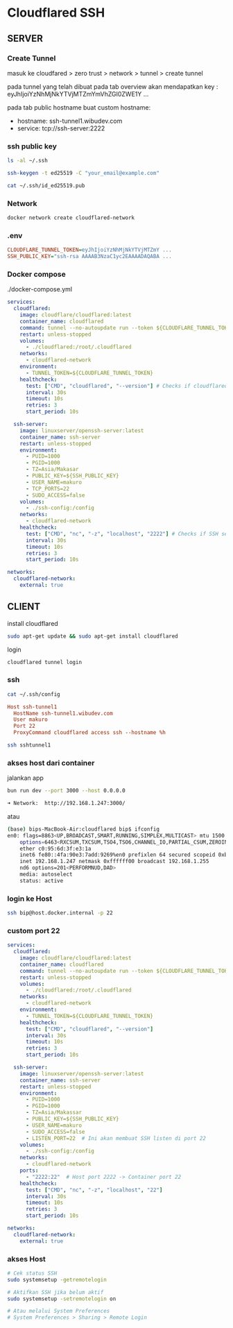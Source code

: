 # Cloudflared SSH 

## SERVER

### Create Tunnel

masuk ke cloudfared > zero trust > network > tunnel > create tunnel

pada tunnel yang telah dibuat pada tab overview akan mendapatkan key : eyJhIjoiYzNhMjNkYTVjMTZmYmVhZGI0ZWE1Y ...

pada tab public hostname buat custom hostname: 
 - hostname: ssh-tunnel1.wibudev.com
 - service: tcp://ssh-server:2222


### ssh public key

```bash
ls -al ~/.ssh
```

```bash
ssh-keygen -t ed25519 -C "your_email@example.com"
```

```bash
cat ~/.ssh/id_ed25519.pub
```

### Network 

```bash
docker network create cloudflared-network
```

### .env

```ini
CLOUDFLARE_TUNNEL_TOKEN=eyJhIjoiYzNhMjNkYTVjMTZmY ...
SSH_PUBLIC_KEY="ssh-rsa AAAAB3NzaC1yc2EAAAADAQABA ...
```

### Docker compose

./docker-compose.yml
```yml
services:
  cloudflared:
    image: cloudflare/cloudflared:latest
    container_name: cloudflared
    command: tunnel --no-autoupdate run --token ${CLOUDFLARE_TUNNEL_TOKEN}
    restart: unless-stopped
    volumes:
      - ./cloudflared:/root/.cloudflared
    networks:
      - cloudflared-network
    environment:
      - TUNNEL_TOKEN=${CLOUDFLARE_TUNNEL_TOKEN}
    healthcheck:
      test: ["CMD", "cloudflared", "--version"] # Checks if cloudflared is responsive
      interval: 30s
      timeout: 10s
      retries: 3
      start_period: 10s

  ssh-server:
    image: linuxserver/openssh-server:latest
    container_name: ssh-server
    restart: unless-stopped
    environment:
      - PUID=1000
      - PGID=1000
      - TZ=Asia/Makasar
      - PUBLIC_KEY=${SSH_PUBLIC_KEY}
      - USER_NAME=makuro
      - TCP_PORTS=22
      - SUDO_ACCESS=false
    volumes:
      - ./ssh-config:/config
    networks:
      - cloudflared-network
    healthcheck:
      test: ["CMD", "nc", "-z", "localhost", "2222"] # Checks if SSH server is listening on port 22
      interval: 30s
      timeout: 10s
      retries: 3
      start_period: 10s

networks:
  cloudflared-network:
    external: true
```


## CLIENT

install cloudflared

```bash
sudo apt-get update && sudo apt-get install cloudflared
```

login

```bash
cloudflared tunnel login
```

### ssh

```bash
cat ~/.ssh/config
```

```ini
Host ssh-tunnel1
  HostName ssh-tunnel1.wibudev.com
  User makuro
  Port 22
  ProxyCommand cloudflared access ssh --hostname %h
```

```bash
ssh sshtunnel1
```

### akses host dari container

jalankan app

```bash
bun run dev --port 3000 --host 0.0.0.0
```

```bash
➜ Network:  http://192.168.1.247:3000/
```

atau 


```bash
(base) bips-MacBook-Air:cloudflared bip$ ifconfig
en0: flags=8863<UP,BROADCAST,SMART,RUNNING,SIMPLEX,MULTICAST> mtu 1500
	options=6463<RXCSUM,TXCSUM,TSO4,TSO6,CHANNEL_IO,PARTIAL_CSUM,ZEROINVERT_CSUM>
	ether c0:95:6d:3f:e3:1a 
	inet6 fe80::4fa:90e3:7add:9269%en0 prefixlen 64 secured scopeid 0xb 
	inet 192.168.1.247 netmask 0xffffff00 broadcast 192.168.1.255
	nd6 options=201<PERFORMNUD,DAD>
	media: autoselect
	status: active
```

### login ke Host

```bash
ssh bip@host.docker.internal -p 22
```

### custom port 22

```yml
services:
  cloudflared:
    image: cloudflare/cloudflared:latest
    container_name: cloudflared
    command: tunnel --no-autoupdate run --token ${CLOUDFLARE_TUNNEL_TOKEN}
    restart: unless-stopped
    volumes:
      - ./cloudflared:/root/.cloudflared
    networks:
      - cloudflared-network
    environment:
      - TUNNEL_TOKEN=${CLOUDFLARE_TUNNEL_TOKEN}
    healthcheck:
      test: ["CMD", "cloudflared", "--version"] 
      interval: 30s
      timeout: 10s
      retries: 3
      start_period: 10s

  ssh-server:
    image: linuxserver/openssh-server:latest
    container_name: ssh-server
    restart: unless-stopped
    environment:
      - PUID=1000
      - PGID=1000
      - TZ=Asia/Makassar
      - PUBLIC_KEY=${SSH_PUBLIC_KEY}
      - USER_NAME=makuro
      - SUDO_ACCESS=false
      - LISTEN_PORT=22  # Ini akan membuat SSH listen di port 22
    volumes:
      - ./ssh-config:/config
    networks:
      - cloudflared-network
    ports:
      - "2222:22"  # Host port 2222 -> Container port 22
    healthcheck:
      test: ["CMD", "nc", "-z", "localhost", "22"] 
      interval: 30s
      timeout: 10s
      retries: 3
      start_period: 10s

networks:
  cloudflared-network:
    external: true
```

### akses Host

```bash
# Cek status SSH
sudo systemsetup -getremotelogin

# Aktifkan SSH jika belum aktif
sudo systemsetup -setremotelogin on

# Atau melalui System Preferences
# System Preferences > Sharing > Remote Login
```

